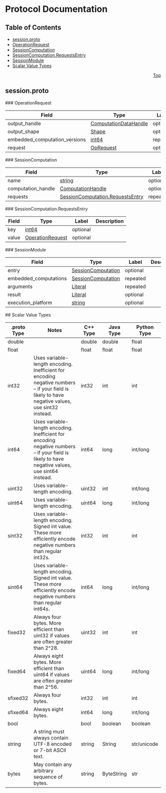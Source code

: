 # Protocol Documentation
<a name="top"/>

## Table of Contents
* [session.proto](#session.proto)
 * [OperationRequest](#xla.OperationRequest)
 * [SessionComputation](#xla.SessionComputation)
 * [SessionComputation.RequestsEntry](#xla.SessionComputation.RequestsEntry)
 * [SessionModule](#xla.SessionModule)
* [Scalar Value Types](#scalar-value-types)

<a name="session.proto"/>
<p align="right"><a href="#top">Top</a></p>

## session.proto



<a name="xla.OperationRequest"/>
### OperationRequest


| Field | Type | Label | Description |
| ----- | ---- | ----- | ----------- |
| output_handle | [ComputationDataHandle](#xla.ComputationDataHandle) | optional |  |
| output_shape | [Shape](#xla.Shape) | optional |  |
| embedded_computation_versions | [int64](#int64) | repeated |  |
| request | [OpRequest](#xla.OpRequest) | optional |  |


<a name="xla.SessionComputation"/>
### SessionComputation


| Field | Type | Label | Description |
| ----- | ---- | ----- | ----------- |
| name | [string](#string) | optional |  |
| computation_handle | [ComputationHandle](#xla.ComputationHandle) | optional |  |
| requests | [SessionComputation.RequestsEntry](#xla.SessionComputation.RequestsEntry) | repeated |  |


<a name="xla.SessionComputation.RequestsEntry"/>
### SessionComputation.RequestsEntry


| Field | Type | Label | Description |
| ----- | ---- | ----- | ----------- |
| key | [int64](#int64) | optional |  |
| value | [OperationRequest](#xla.OperationRequest) | optional |  |


<a name="xla.SessionModule"/>
### SessionModule


| Field | Type | Label | Description |
| ----- | ---- | ----- | ----------- |
| entry | [SessionComputation](#xla.SessionComputation) | optional |  |
| embedded_computations | [SessionComputation](#xla.SessionComputation) | repeated |  |
| arguments | [Literal](#xla.Literal) | repeated |  |
| result | [Literal](#xla.Literal) | optional |  |
| execution_platform | [string](#string) | optional |  |







<a name="scalar-value-types"/>
## Scalar Value Types

| .proto Type | Notes | C++ Type | Java Type | Python Type |
| ----------- | ----- | -------- | --------- | ----------- |
| <a name="double"/> double |  | double | double | float |
| <a name="float"/> float |  | float | float | float |
| <a name="int32"/> int32 | Uses variable-length encoding. Inefficient for encoding negative numbers – if your field is likely to have negative values, use sint32 instead. | int32 | int | int |
| <a name="int64"/> int64 | Uses variable-length encoding. Inefficient for encoding negative numbers – if your field is likely to have negative values, use sint64 instead. | int64 | long | int/long |
| <a name="uint32"/> uint32 | Uses variable-length encoding. | uint32 | int | int/long |
| <a name="uint64"/> uint64 | Uses variable-length encoding. | uint64 | long | int/long |
| <a name="sint32"/> sint32 | Uses variable-length encoding. Signed int value. These more efficiently encode negative numbers than regular int32s. | int32 | int | int |
| <a name="sint64"/> sint64 | Uses variable-length encoding. Signed int value. These more efficiently encode negative numbers than regular int64s. | int64 | long | int/long |
| <a name="fixed32"/> fixed32 | Always four bytes. More efficient than uint32 if values are often greater than 2^28. | uint32 | int | int |
| <a name="fixed64"/> fixed64 | Always eight bytes. More efficient than uint64 if values are often greater than 2^56. | uint64 | long | int/long |
| <a name="sfixed32"/> sfixed32 | Always four bytes. | int32 | int | int |
| <a name="sfixed64"/> sfixed64 | Always eight bytes. | int64 | long | int/long |
| <a name="bool"/> bool |  | bool | boolean | boolean |
| <a name="string"/> string | A string must always contain UTF-8 encoded or 7-bit ASCII text. | string | String | str/unicode |
| <a name="bytes"/> bytes | May contain any arbitrary sequence of bytes. | string | ByteString | str |
